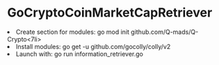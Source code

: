 # GoCryptoCoinMarketCapRetriever

<li>Create section for modules: go mod init github.com/Q-mads/Q-Crypto<7li>
<li>Install modules: go get -u github.com/gocolly/colly/v2 </li>
<li>Launch with: go run information_retriever.go</li>
